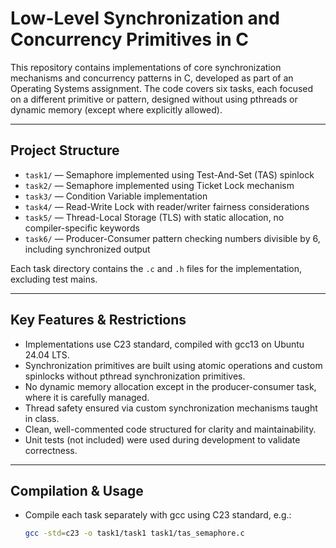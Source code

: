 # Low-Level Synchronization and Concurrency Primitives in C

This repository contains implementations of core synchronization mechanisms and concurrency patterns in C, developed as part of an Operating Systems 
assignment. The code covers six tasks, each focused on a different primitive or pattern, designed without using pthreads or dynamic memory (except where 
explicitly allowed).

---

## Project Structure

- `task1/` — Semaphore implemented using Test-And-Set (TAS) spinlock  
- `task2/` — Semaphore implemented using Ticket Lock mechanism  
- `task3/` — Condition Variable implementation  
- `task4/` — Read-Write Lock with reader/writer fairness considerations  
- `task5/` — Thread-Local Storage (TLS) with static allocation, no compiler-specific keywords  
- `task6/` — Producer-Consumer pattern checking numbers divisible by 6, including synchronized output  

Each task directory contains the `.c` and `.h` files for the implementation, excluding test mains.

---

## Key Features & Restrictions

- Implementations use C23 standard, compiled with gcc13 on Ubuntu 24.04 LTS.  
- Synchronization primitives are built using atomic operations and custom spinlocks without pthread synchronization primitives.  
- No dynamic memory allocation except in the producer-consumer task, where it is carefully managed.  
- Thread safety ensured via custom synchronization mechanisms taught in class.  
- Clean, well-commented code structured for clarity and maintainability.  
- Unit tests (not included) were used during development to validate correctness.

---

## Compilation & Usage

- Compile each task separately with gcc using C23 standard, e.g.:  
  ```bash
  gcc -std=c23 -o task1/task1 task1/tas_semaphore.c
